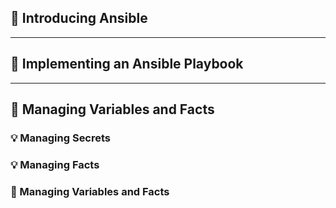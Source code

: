 ## :bookmark_tabs: Introducing Ansible
---
## :bookmark_tabs: Implementing an Ansible Playbook
---
## :bookmark_tabs: Managing Variables and Facts
###	:bulb: Managing Secrets
###	:bulb: Managing Facts
###	:dvd: Managing Variables and Facts
